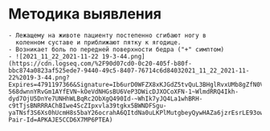 # Методика выявления
	- Лежащему на животе пациенту постепенно сгибают ногу в
	  коленном суставе и приближают пятку к ягодице.
	- Возникает боль по передней поверхности бедра ("+" симптом)
	- ![2021_11_22_2021-11-22 19-3-44.png](https://cdn.logseq.com/%2F90d07cd0-0c20-405f-b80f-bbc874a0823af525ede7-9440-49c5-8407-76714c6d84032021_11_22_2021-11-22%2019-3-44.png?Expires=4791197366&Signature=Ib6urD0WFZX8xKJGdZ5tvQuL3BHglRvxUMb8gZfN0V~jPTBy3xwqoIn1qLszZNyN2wmtiUP6745zcruF1w5m~wZtyk-568dwnnYRvGm1AYfEVN~kOeVdNHGsBU6VeP3DWicDJXOCoXFN-1~WlmdRRQ4Ikh-dyd7OjU5DnYe7UNHhWLBqRc2ObXgQ490Id-~WhIk7yJQ4La1whBRH-c9tTjsBNRRRAChBIwe4ScZIpxvla39tgkx5BWNDFSgu-yaTNsf3S6Xs0hUcmH8s5baY26ocrahA6QItdNa0uLKPlMutgbeyQywHAZa6jzrEsrLE93ow4F6zs1dO3uGRLx23KQ__&Key-Pair-Id=APKAJE5CCD6X7MP6PTEA)